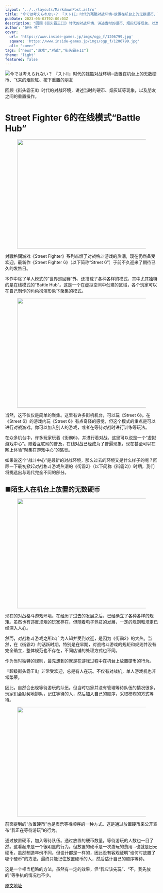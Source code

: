```yaml
---
layout: '../../layouts/MarkdownPost.astro'
title: "今では考えられない？ 『ストII』时代的残酷对战环境─放置在机台上的无数硬币、飞来的烟灰缸、按下重置的朋友"
pubDate: 2023-06-03T02:00:03Z
description: "回顾《街头霸王II》时代的对战环境，讲述当时的硬币、烟灰缸等现象，以及朋友之间的重置操作。"
author: "臥待 弦"
cover:
  url: 'https://www.inside-games.jp/imgs/ogp_f/1206799.jpg'
  square: 'https://www.inside-games.jp/imgs/ogp_f/1206799.jpg'
  alt: "cover"
tags: ["news","游戏","对战","街头霸王II"]
theme: 'light'
featured: false
---
```


![今では考えられない？ 『ストII』时代的残酷对战环境─放置在机台上的无数硬币、飞来的烟灰缸、按下重置的朋友](https://www.inside-games.jp/imgs/ogp_f/1206799.jpg)

回顾《街头霸王II》时代的对战环境，讲述当时的硬币、烟灰缸等现象，以及朋友之间的重置操作。

# Street Fighter 6的在线模式“Battle Hub”

<figure class="ctms-editor-image"><img src="https://www.inside-games.jp/imgs/zoom/1206789.png" class="inline-article-image" width="640" height="359"></figure>

対戦格闘游戏《Street Fighter》系列点燃了对战格斗游戏的热潮，现在仍然备受欢迎。最新作《Street Fighter 6》（以下简称“Street 6”）于前不久迎来了期待已久的发售日。

本作中除了单人模式的“世界巡回赛”外，还搭载了各种各样的模式，其中尤其独特的是在线模式的“Battle Hub”。这是一个在虚拟空间中创建的区域，各个玩家可以在自己制作的角色扮演形象下聚集的模式。

<figure class="ctms-editor-image"><img src="https://www.inside-games.jp/imgs/zoom/1206788.jpg" class="inline-article-image" width="640" height="360"></figure>

当然，这不仅仅是简单的聚集。这里有许多街机机台，可以玩《Street 6》。在《Street 6》的游戏内玩《Street 6》有点奇怪的感觉，但这个模式的重点是可以进行对战游戏。你可以加入别人的游戏，或者在等待对战时进行训练等玩法。
</p><p>在众多机台中，许多玩家玩着《街霸6》，并进行着对战。这里可以说是一个“虚拟游戏中心”。随着互联网的普及，在线对战已经成为了普遍现象，现在甚至可以在网上体验“聚集在游戏中心”的感觉。</p><p>如果说这个“战斗中心”是最新的对战环境，那么过去的环境又是什么样子的呢？回顾一下最初掀起对战格斗游戏热潮的《街霸2》（以下简称《街霸2》）时期，我们将挑选出与现代完全不同的部分。</p><h2><b>■陌生人在机台上放置的无数硬币</b></h2><figure class="ctms-editor-image"><img src="https://www.inside-games.jp/imgs/zoom/1206790.jpg" class="inline-article-image" width="640" height="360"></figure><p>现在的对战格斗游戏环境，在经历了过去的发展之后，已经确立了各种各样的规矩。虽然也有违反规矩的玩家存在，但随着电子竞技的发展，一定的规则和规定已经深入人心。</p><p>然而，对战格斗游戏之所以广为人知并受到欢迎，是因为《街霸2》的大热。当然，在《街霸2》的活跃时期，特别是在早期，对战格斗游戏的规矩和规则并没有完全确立，整体规范也不存在，不同店铺的处理方式也不同。</p><p>作为当时独特的规则，最先想到的就是在游戏过程中在机台上放置硬币的行为。</p>
『超级街头霸王II』非常受欢迎，总是有人在玩。不仅有对战机，单人游戏机也非常繁荣。</p><p>因此，自然会出现等待游玩的队伍，但当时店家并没有管理等待队伍的情况很多，玩家们会默契地排队，记住等待的人，然后加入自己的顺序，采取模糊的方式等待。</p><figure class="ctms-editor-image"><img src="https://www.inside-games.jp/imgs/zoom/1206791.jpg" class="inline-article-image" width="640" height="360"></figure><p>前面提到的“放置硬币”也是表示等待顺序的一种方式。这是通过放置硬币来公开宣布“我正在等待游玩”的行为。</p><p>通过放置硬币，加入等待队伍。通过放置的硬币数量，等待游玩的人数也一目了然。这看起来是一个很明显的行为，但放置的硬币是一次游玩的费用...也就是日元硬币。虽然制造年份不同，但设计都是一样的，因此没有客观证明“谁何时放置了哪个硬币”的方法，最终只能记住放置硬币的人，然后估计自己的顺序等待。</p><p>这是一个相当粗略的方法，虽然有一定的效果，但“我应该先玩”、“不，我先放的”等争执的情况也不少。 </p>

  [原文地址](https://www.inside-games.jp/article/2023/06/03/146352.html)